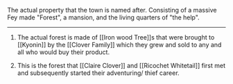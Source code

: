 The actual property that the town is named after. Consisting of a massive Fey made "Forest", a mansion, and the living quarters of "the help". 

---
1. The actual forest is made of [[Iron wood Tree]]s that were brought to [[Kyonin]] by the [[Clover Family]] which they grew and sold to any and all who would buy their product. 

2. This is the forest that [[Claire Clover]] and [[Ricochet Whitetail]] first met and subsequently started their adventuring/ thief career. 